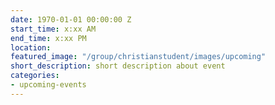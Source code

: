 ```yaml
---
date: 1970-01-01 00:00:00 Z
start_time: x:xx AM
end_time: x:xx PM
location: 
featured_image: "/group/christianstudent/images/upcoming"
short_description: short description about event
categories:
- upcoming-events
---
```


